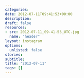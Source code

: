 ```yaml
---
categories:
date: 2012-07-11T09:41:53+00:00
description:
draft: false
resources:
- src: 2012-07-11_09-41-53_UTC.jpg
  name: "header"
layout: instagram
options:
  unlisted: false
stories:
subtitle:
title: "2012-07-11"
tags: []
---
```


 
